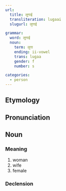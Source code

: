 ```yaml
---
url:
  title: लुगाई
  transliteration: lugaai
  slugurl: लुगाई

grammar: 
  word: लुगाई
  noun:
    term: लुगा
    ending: ii-vowel
    trans: lugaa
    gender: f
    number: s

categories: 
  - person
---
```


## Etymology

## Pronunciation


## Noun
<!-- <fos :word="url.title" :gender="grammar.noun.gender"></fos> -->
### Meaning
1. woman
2. wife
3. female

### Declension
<noun-decl :grammar="grammar"></noun-decl>